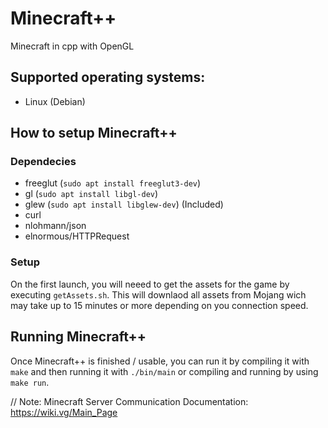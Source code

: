 # Minecraft++
 Minecraft in cpp with OpenGL

## Supported operating systems:
- Linux (Debian)

## How to setup Minecraft++

### Dependecies
  - freeglut (`sudo apt install freeglut3-dev`)
  - gl       (`sudo apt install libgl-dev`)
  - glew     (`sudo apt install libglew-dev`)
(Included)
  - curl
  - nlohmann/json
  - elnormous/HTTPRequest

### Setup
On the first launch, you will neeed to get the assets for the game by executing `getAssets.sh`. This will downlaod all assets from Mojang wich may take up to 15 minutes or more depending on you connection speed.

## Running Minecraft++
Once Minecraft++ is finished / usable, you can run it by compiling it with `make` and then running it with `./bin/main` or compiling and running by using `make run`.

// Note: Minecraft Server Communication Documentation: https://wiki.vg/Main_Page